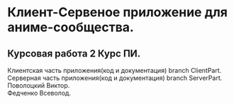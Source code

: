 # Клиент-Сервеное приложение для аниме-сообщества.  
## Курсовая работа 2 Курс ПИ.  
Клиентская часть приложения(код и документация) branch ClientPart.   
Серверная часть приложения(код и документация) branch ServerPart.  
Поволоцкий Виктор.  
Федченко Всеволод.  
